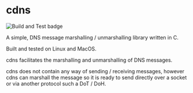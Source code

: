 # cdns

![Build and Test badge](https://github.com/adamdb5/cdns/actions/workflows/build_and_test.yaml/badge.svg)

A simple, DNS message marshalling / unmarshalling library written in C.

Built and tested on Linux and MacOS.

cdns facilitates the marshalling and unmarshalling of DNS messages. 

cdns does not contain any way of sending / receiving messages, however cdns can marshall the message so it is ready to send directly over a socket or via another protocol such a DoT / DoH.


